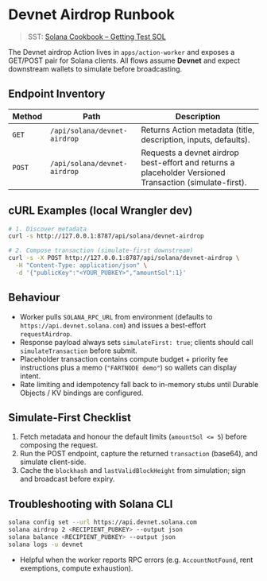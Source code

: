 # Devnet Airdrop Runbook

> SST: [Solana Cookbook – Getting Test SOL](https://solana.com/cookbook/development/test-sol?utm_source=llms&utm_medium=ai&utm_campaign=txt)

The Devnet airdrop Action lives in `apps/action-worker` and exposes a GET/POST pair for Solana clients. All flows assume **Devnet** and expect downstream wallets to simulate before broadcasting.

## Endpoint Inventory
| Method | Path | Description |
| --- | --- | --- |
| `GET` | `/api/solana/devnet-airdrop` | Returns Action metadata (title, description, inputs, defaults). |
| `POST` | `/api/solana/devnet-airdrop` | Requests a devnet airdrop best-effort and returns a placeholder Versioned Transaction (simulate-first). |

## cURL Examples (local Wrangler dev)

```bash
# 1. Discover metadata
curl -s http://127.0.0.1:8787/api/solana/devnet-airdrop
```

```bash
# 2. Compose transaction (simulate-first downstream)
curl -s -X POST http://127.0.0.1:8787/api/solana/devnet-airdrop \
  -H "Content-Type: application/json" \
  -d '{"publicKey":"<YOUR_PUBKEY>","amountSol":1}'
```

## Behaviour

- Worker pulls `SOLANA_RPC_URL` from environment (defaults to `https://api.devnet.solana.com`) and issues a best-effort `requestAirdrop`.
- Response payload always sets `simulateFirst: true`; clients should call `simulateTransaction` before submit.
- Placeholder transaction contains compute budget + priority fee instructions plus a memo (`"FARTNODE demo"`) so wallets can display intent.
- Rate limiting and idempotency fall back to in-memory stubs until Durable Objects / KV bindings are configured.

## Simulate-First Checklist
1. Fetch metadata and honour the default limits (`amountSol <= 5`) before composing the request.
2. Run the POST endpoint, capture the returned `transaction` (base64), and simulate client-side.
3. Cache the `blockhash` and `lastValidBlockHeight` from simulation; sign and broadcast before expiry.

## Troubleshooting with Solana CLI
```bash
solana config set --url https://api.devnet.solana.com
solana airdrop 2 <RECIPIENT_PUBKEY> --output json
solana balance <RECIPIENT_PUBKEY> --output json
solana logs -u devnet
```
- Helpful when the worker reports RPC errors (e.g. `AccountNotFound`, rent exemptions, compute exhaustion).
